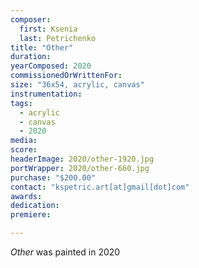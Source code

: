 ```yaml
---
composer:
  first: Ksenia
  last: Petrichenko
title: "Other"
duration:
yearComposed: 2020
commissionedOrWrittenFor:
size: "36x54, acrylic, canvas"
instrumentation:
tags:
  - acrylic
  - canvas
  - 2020
media:
score:
headerImage: 2020/other-1920.jpg
portWrapper: 2020/other-660.jpg
purchase: "$200.00"
contact: "kspetric.art[at]gmail[dot]com"
awards:
dedication:
premiere:

---
```

*Other* was painted in 2020
<br><Br>
